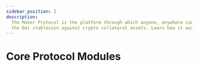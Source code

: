 ```yaml
---
sidebar_position: 2
description:
  The Maker Protocol is the platform through which anyone, anywhere can generate
  the Dai stablecoin against crypto collateral assets. Learn how it works.
---
```


# Core Protocol Modules